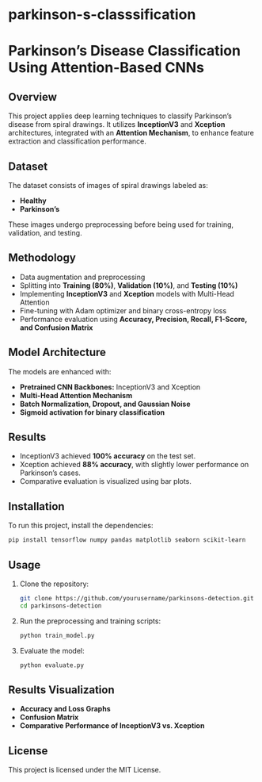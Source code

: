 # parkinson-s-classsification

# **Parkinson’s Disease Classification Using Attention-Based CNNs**  

## **Overview**  
This project applies deep learning techniques to classify Parkinson’s disease from spiral drawings. It utilizes **InceptionV3** and **Xception** architectures, integrated with an **Attention Mechanism**, to enhance feature extraction and classification performance.  

## **Dataset**  
The dataset consists of images of spiral drawings labeled as:  
- **Healthy**  
- **Parkinson’s**  

These images undergo preprocessing before being used for training, validation, and testing.  

## **Methodology**  
- Data augmentation and preprocessing  
- Splitting into **Training (80%)**, **Validation (10%)**, and **Testing (10%)**  
- Implementing **InceptionV3** and **Xception** models with Multi-Head Attention  
- Fine-tuning with Adam optimizer and binary cross-entropy loss  
- Performance evaluation using **Accuracy, Precision, Recall, F1-Score, and Confusion Matrix**  

## **Model Architecture**  
The models are enhanced with:  
- **Pretrained CNN Backbones:** InceptionV3 and Xception  
- **Multi-Head Attention Mechanism**  
- **Batch Normalization, Dropout, and Gaussian Noise**  
- **Sigmoid activation for binary classification**  

## **Results**  
- InceptionV3 achieved **100% accuracy** on the test set.  
- Xception achieved **88% accuracy**, with slightly lower performance on Parkinson’s cases.  
- Comparative evaluation is visualized using bar plots.  

## **Installation**  
To run this project, install the dependencies:  

```bash
pip install tensorflow numpy pandas matplotlib seaborn scikit-learn
```  

## **Usage**  
1. Clone the repository:  
   ```bash
   git clone https://github.com/yourusername/parkinsons-detection.git
   cd parkinsons-detection
   ```  
2. Run the preprocessing and training scripts:  
   ```bash
   python train_model.py
   ```  
3. Evaluate the model:  
   ```bash
   python evaluate.py
   ```  

## **Results Visualization**  
- **Accuracy and Loss Graphs**  
- **Confusion Matrix**  
- **Comparative Performance of InceptionV3 vs. Xception**   

## **License**  
This project is licensed under the MIT License.  
